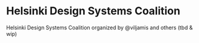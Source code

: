 # Helsinki Design Systems Coalition

Helsinki Design Systems Coalition organized by @viljamis and others (tbd & wip)
